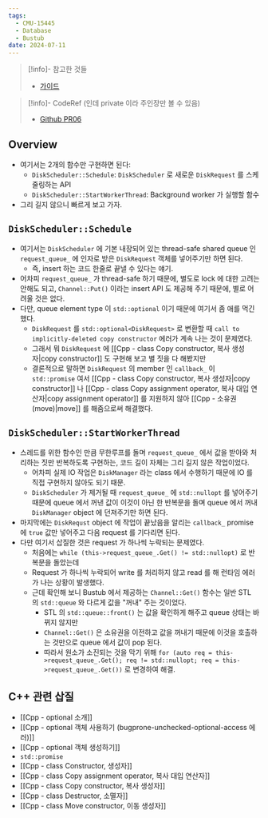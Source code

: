 ```yaml
---
tags:
  - CMU-15445
  - Database
  - Bustub
date: 2024-07-11
---
```

> [!info]- 참고한 것들
> - [가이드](https://15445.courses.cs.cmu.edu/fall2023/project1/)

> [!info]- CodeRef (인데 private 이라 주인장만 볼 수 있음)
> - [Github PR06](https://github.com/haeramkeem/bustub-private.idbs.fall.2023.cs.cmu.edu/pull/6)

## Overview

- 여기서는 2개의 함수만 구현하면 된다:
	- `DiskScheduler::Schedule`: `DiskScheduler` 로 새로운 `DiskRequest` 를 스케줄링하는 API
	- `DiskScheduler::StartWorkerThread`: Background worker 가 실행할 함수
- 그리 길지 않으니 빠르게 보고 가자.

## `DiskScheduler::Schedule`

- 여기서는 `DiskScheduler` 에 기본 내장되어 있는 thread-safe shared queue 인 `request_queue_` 에 인자로 받은 `DiskRequest` 객체를 넣어주기만 하면 된다.
	- 즉, insert 하는 코드 한줄로 끝낼 수 있다는 얘기.
- 어차피 `request_queue_` 가 thread-safe 하기 때문에, 별도로 lock 에 대한 고려는 안해도 되고, `Channel::Put()` 이라는 insert API 도 제공해 주기 때문에, 별로 어려울 것은 없다.
- 다만, queue element type 이 `std::optional` 이기 때문에 여기서 좀 애를 먹긴 했다.
	- `DiskRequest` 를 `std::optional<DiskRequest>` 로 변환할 때 `call to implicitly-deleted copy constructor` 에러가 계속 나는 것이 문제였다.
	- 그래서 뭐 `DiskRequest` 에 [[Cpp - class Copy constructor, 복사 생성자|copy constructor]] 도 구현해 보고 별 짓을 다 해봤지만
	- 결론적으로 말하면 `DiskRequest` 의 member 인 `callback_` 이 `std::promise` 여서 [[Cpp - class Copy constructor, 복사 생성자|copy constructor]] 나 [[Cpp - class Copy assignment operator, 복사 대입 연산자|copy assignment operator]] 를 지원하지 않아 [[Cpp - 소유권 (move)|move]] 를 해줌으로써 해결했다.

## `DiskScheduler::StartWorkerThread`

- 스레드를 위한 함수인 만큼 무한루프를 돌며 `request_queue_` 에서 값을 받아와 처리하는 짓만 반복하도록 구현하는, 코드 길이 자체는 그리 길지 않은 작업이었다.
	- 어차피 실제 IO 작업은 `DiskManager` 라는 class 에서 수행하기 때문에 IO 를 직접 구현하지 않아도 되기 때문.
	- `DiskScheduler` 가 제거될 때 `request_queue_` 에 `std::nullopt` 를 넣어주기 때문에 queue 에서 꺼낸 값이 이것이 아닌 한 반복문을 돌며 queue 에서 꺼내 `DiskManager` object 에 던져주기만 하면 된다.
- 마지막에는 `DiskRequst` object 에 작업이 끝났음을 알리는 `callback_` promise 에 `true` 값만 넣어주고 다음 request 를 기다리면 된다.
- 다만 여기서 삽질한 것은 request 가 하나씩 누락되는 문제였다.
	- 처음에는 `while (this->request_queue_.Get() != std::nullopt)` 로 반복문을 돌았는데
	- Request 가 하나씩 누락되어 write 를 처리하지 않고 read 를 해 런타임 에러가 나는 상황이 발생했다.
	- 근데 확인해 보니 Bustub 에서 제공하는 `Channel::Get()` 함수는 일반 STL 의 `std::queue` 와 다르게 값을 "꺼내" 주는 것이었다.
		- STL 의 `std::queue::front()` 는 값을 확인하게 해주고 queue 상태는 바뀌지 않지만
		- `Channel::Get()` 은 소유권을 이전하고 값을 꺼내기 때문에 이것을 호출하는 것만으로 queue 에서 값이 pop 된다.
		- 따라서 원소가 소진되는 것을 막기 위해 `for (auto req = this->request_queue_.Get(); req != std::nullopt; req = this->request_queue_.Get())` 로 변경하여 해결.

## C++ 관련 삽질

- [[Cpp - optional 소개]]
- [[Cpp - optional 객체 사용하기 (bugprone-unchecked-optional-access 에러)]]
- [[Cpp - optional 객체 생성하기]]
- `std::promise`
- [[Cpp - class Constructor, 생성자]]
- [[Cpp - class Copy assignment operator, 복사 대입 연산자]]
- [[Cpp - class Copy constructor, 복사 생성자]]
- [[Cpp - class Destructor, 소멸자]]
- [[Cpp - class Move constructor, 이동 생성자]]